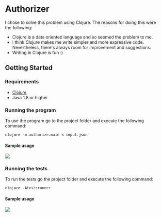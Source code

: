 # Authorizer
I chose to solve this problem using Clojure. The reasons for doing this were the following:

 - Clojure is a data oriented language and so seemed the problem to me.
 - I think Clojure makes me write simpler and more expressive code.  Nevertheless, there's always room for improvement and suggestions.
 - Writing in Clojure is fun :)

## Getting Started
### Requirements
- [Clojure](https://clojure.org/guides/getting_started)
- Java 1.8 or higher

### Running the program

To use the program go to the project folder and execute the following command:

    clojure -m authorize.main < input.json

#### Sample usage
![](https://gfycat.com/definitewebbedhorseshoecrab)

### Running the tests

To run the tests go the project folder and execute the following command:

    clojure -Atest:runner

#### Sample usage
![](https://gfycat.com/pastelathleticfrilledlizard)